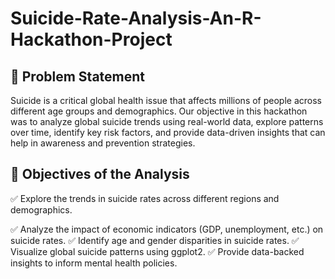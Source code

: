 # Suicide-Rate-Analysis-An-R-Hackathon-Project

## 📌 Problem Statement

Suicide is a critical global health issue that affects millions of people across different age groups and demographics. Our objective in this hackathon was to analyze global suicide trends using real-world data, explore patterns over time, identify key risk factors, and provide data-driven insights that can help in awareness and prevention strategies.

## 🎯 Objectives of the Analysis

✅ Explore the trends in suicide rates across different regions and demographics.

✅ Analyze the impact of economic indicators (GDP, unemployment, etc.) on suicide rates.
✅ Identify age and gender disparities in suicide rates.
✅ Visualize global suicide patterns using ggplot2.
✅ Provide data-backed insights to inform mental health policies.
